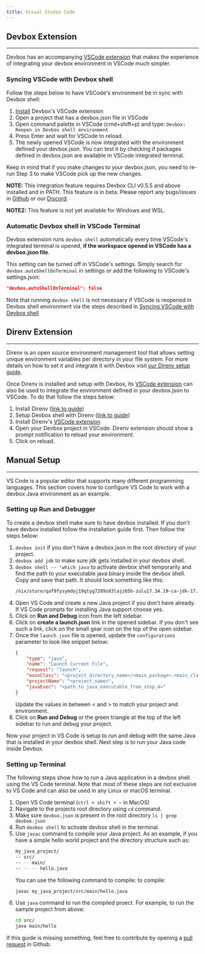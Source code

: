 ```yaml
---
title: Visual Studio Code 
---
```


## Devbox Extension
___

Devbox has an accompanying [VSCode extension](vscode:extension/jetpack-io.devbox) that makes the experience of integrating your devbox environment in VSCode much simpler. 

### Syncing VSCode with Devbox shell
Follow the steps below to have VSCode's environment be in sync with Devbox shell:

1. [Install](vscode:extension/jetpack-io.devbox) Devbox's VSCode extension
2. Open a project that has a devbox.json file in VSCode
3. Open command palette in VSCode (cmd+shift+p) and type: `Devbox: Reopen in Devbox shell environment`
4. Press Enter and wait for VSCode to reload.
5. The newly opened VSCode is now integrated with the environment defined your devbox.json. You can test it by checking if packages defined in devbox.json are available in VSCode integrated terminal.

Keep in mind that if you make changes to your devbox.json, you need to re-run Step 3 to make VSCode pick up the new changes.

**NOTE:** This integration feature requires Devbox CLI v0.5.5 and above installed and in PATH. This feature is in beta. Please report any bugs/issues in [Github](https://github.com/jetpack-io/devbox) or our [Discord](https://discord.gg/Rr5KPJq7).

**NOTE2:** This feature is not yet available for Windows and WSL.

### Automatic Devbox shell in VSCode Terminal

Devbox extension runs `devbox shell` automatically every time VSCode's integrated terminal is opened, **if the workspace opened in VSCode has a devbox.json file**. 

This setting can be turned off in VSCode's settings. Simply search for `devbox.autoShellOnTerminal` in settings or add the following to VSCode's settings.json:
```json
"devbox.autoShellOnTerminal": false
```
Note that running `devbox shell` is not necessary if VSCode is reopened in Devbox shell environment via the steps described in [Syncing VSCode with Devbox shell](#syncing-vscode-with-devbox-shell)

## Direnv Extension
___
Direnv is an open source environment management tool that allows setting unique environment variables per directory in your file system. For more details on how to set it and integrate it with Devbox visit [our Direnv setup guide](../direnv/).

Once Direnv is installed and setup with Devbox, its [VSCode extension](vscode:extension/mkhl.direnv) can also be used to integrate the environment defined in your devbox.json to VSCode. To do that follow the steps below:

1. Install Direnv ([link to guide](https://direnv.net/#basic-installation))
2. Setup Devbox shell with Direnv ([link to guide](../direnv/#setting-up-devbox-shell-and-direnv))
3. Install Direnv's [VSCode extension](vscode:extension/mkhl.direnv)
4. Open your Devbox project in VSCode. Direnv extension should show a prompt notification to reload your environment.
5. Click on reload.


## Manual Setup
___
VS Code is a popular editor that supports many different programming languages. This section covers how to configure VS Code to work with a devbox Java environment as an example.

### Setting up Run and Debugger
To create a devbox shell make sure to have devbox installed. If you don't have devbox installed follow the installation guide first. Then follow the steps below:

1. `devbox init` if you don't have a devbox.json in the root directory of your project.
2. `devbox add jdk` to make sure jdk gets installed in your devbox shell.
3. `devbox shell -- 'which java` to activate devbox shell temporarily and find the path to your executable java binary inside the devbox shell. Copy and save that path. It should look something like this:
    ```bash
    /nix/store/qaf9fysymdoj19qtyg7209s83lajz65b-zulu17.34.19-ca-jdk-17.0.3/bin/java
    ```
4. Open VS Code and create a new Java project if you don't have already. If VS Code prompts for installing Java support choose yes.
5. Click on **Run and Debug** icon from the left sidebar.
6. Click on **create a launch.json** link in the opened sidebar. If you don't see such a link, click on the small gear icon on the top of the open sidebar.
7. Once the `launch.json` file is opened, update the `configurations` parameter to look like snippet below:
    ```json
    {
        "type": "java",
        "name": "Launch Current File",
        "request": "launch",
        "mainClass": "<project_directory_name>/<main_package>.<main_class>",
        "projectName": "<project_name>",
        "javaExec": "<path_to_java_executable_from_step_4>"
    }
    ```
    Update the values in between < and > to match your project and environment.
8. Click on **Run and Debug** or the green triangle at the top of the left sidebar to run and debug your project.

Now your project in VS Code is setup to run and debug with the same Java that is installed in your devbox shell. Next step is to run your Java code inside Devbox.

### Setting up Terminal

The following steps show how to run a Java application in a devbox shell using the VS Code terminal. Note that most of these steps are not exclusive to VS Code and can also be used in any Linux or macOS terminal.

1. Open VS Code terminal (`ctrl + shift + ~` in MacOS)
2. Navigate to the projects root directory using `cd` command.
3. Make sure `devbox.json` is present in the root directory `ls | grep devbox.json`
4. Run `devbox shell` to activate devbox shell in the terminal.
5. Use `javac` command to compile your Java project. As an example, if you have a simple hello world project and the directory structure such as: 
    ```bash
    my_java_project/
    -- src/
    -- -- main/
    -- -- -- hello.java
    ```
    You can use the following command to compile:
    to compile:
    ```bash
    javac my_java_project/src/main/hello.java
    ```
6. Use `java` command to run the compiled proect. For example, to run the sample project from above:
    ```bash
    cd src/
    java main/hello
    ```

If this guide is missing something, feel free to contribute by opening a [pull request](https://github.com/jetpack-io/devbox/pulls) in Github.